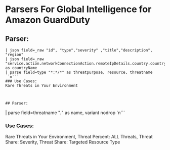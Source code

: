# Parsers For Global Intelligence for Amazon GuardDuty

## Parser:
```
| json field=_raw "id", "type","severity" ,"title","description", "region"
| json field=_raw "service.action.networkConnectionAction.remoteIpDetails.country.countryName" as countryName
| parse field=type "*:*/*" as threatpurpose, resource, threatname
 `n```
### Use Cases:
Rare Threats in Your Environment



## Parser:
```
| parse field=threatname "*.*" as name, variant nodrop 
 `n```
### Use Cases:
Rare Threats in Your Environment, Threat Percent: ALL Threats, Threat Share: Severity, Threat Share: Targeted Resource Type


